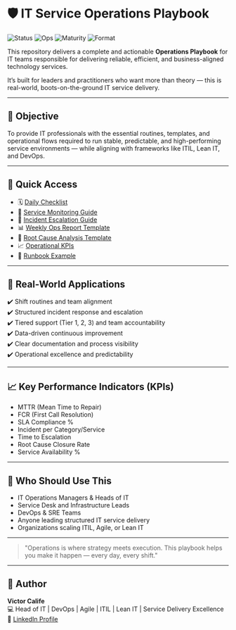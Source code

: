 # 🛡️ IT Service Operations Playbook
![Status](https://img.shields.io/badge/status-active-brightgreen)
![Ops](https://img.shields.io/badge/focus-incident%20%7C%20support%20%7C%20RCA-blue)
![Maturity](https://img.shields.io/badge/maturity-operational%20excellence-blueviolet)
![Format](https://img.shields.io/badge/model-operational%20playbooks-important)

This repository delivers a complete and actionable **Operations Playbook** for IT teams responsible for delivering reliable, efficient, and business-aligned technology services.

It’s built for leaders and practitioners who want more than theory — this is real-world, boots-on-the-ground IT service delivery.

---

## 📘 Objective

To provide IT professionals with the essential routines, templates, and operational flows required to run stable, predictable, and high-performing service environments — while aligning with frameworks like ITIL, Lean IT, and DevOps.

---

## 📂 Quick Access

- 🗓️ [Daily Checklist](./daily-checklist.md)  
- 📡 [Service Monitoring Guide](./service-monitoring-guide.md)  
- 🚨 [Incident Escalation Guide](./incident-escalation-guide.md)  
- 📊 [Weekly Ops Report Template](./weekly-ops-report-template.md)  
- 🧠 [Root Cause Analysis Template](./root-cause-analysis-template.md)  
- 📈 [Operational KPIs](./ops-kpis.md)  
- 📄 [Runbook Example](./runbook-example.md)

---

## 🚀 Real-World Applications

✔️ Shift routines and team alignment  
✔️ Structured incident response and escalation  
✔️ Tiered support (Tier 1, 2, 3) and team accountability  
✔️ Data-driven continuous improvement  
✔️ Clear documentation and process visibility  
✔️ Operational excellence and predictability

---

## 📈 Key Performance Indicators (KPIs)

- MTTR (Mean Time to Repair)  
- FCR (First Call Resolution)  
- SLA Compliance %  
- Incident per Category/Service  
- Time to Escalation  
- Root Cause Closure Rate  
- Service Availability %

---

## 🧭 Who Should Use This

- IT Operations Managers & Heads of IT  
- Service Desk and Infrastructure Leads  
- DevOps & SRE Teams  
- Anyone leading structured IT service delivery  
- Organizations scaling ITIL, Agile, or Lean IT

---

> "Operations is where strategy meets execution. This playbook helps you make it happen — every day, every shift."

---

## 👤 Author

**Victor Calife**  
💻 Head of IT | DevOps | Agile | ITIL | Lean IT | Service Delivery Excellence  
🔗 [LinkedIn Profile](https://www.linkedin.com/in/victorcalife)
